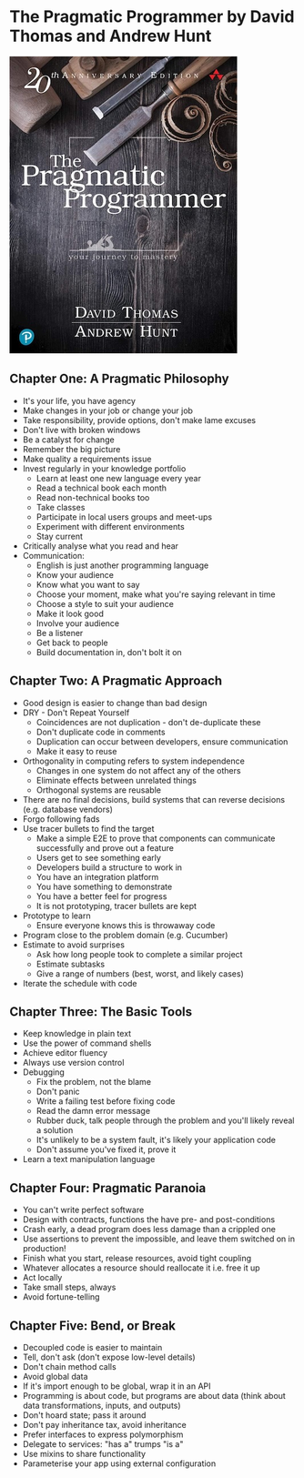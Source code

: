 # The Pragmatic Programmer by David Thomas and Andrew Hunt

![Cover](./cover.jpg)

## Chapter One: A Pragmatic Philosophy

* It's your life, you have agency
* Make changes in your job or change your job
* Take responsibility, provide options, don't make lame excuses
* Don't live with broken windows
* Be a catalyst for change
* Remember the big picture
* Make quality a requirements issue
* Invest regularly in your knowledge portfolio
  * Learn at least one new language every year
  * Read a technical book each month
  * Read non-technical books too
  * Take classes
  * Participate in local users groups and meet-ups
  * Experiment with different environments
  * Stay current
* Critically analyse what you read and hear
* Communication:
  * English is just another programming language
  * Know your audience
  * Know what you want to say
  * Choose your moment, make what you're saying relevant in time
  * Choose a style to suit your audience
  * Make it look good
  * Involve your audience
  * Be a listener
  * Get back to people
  * Build documentation in, don't bolt it on

## Chapter Two: A Pragmatic Approach

* Good design is easier to change than bad design
* DRY - Don't Repeat Yourself
  * Coincidences are not duplication - don't de-duplicate these
  * Don't duplicate code in comments
  * Duplication can occur between developers, ensure communication
  * Make it easy to reuse
* Orthogonality in computing refers to system independence
  * Changes in one system do not affect any of the others
  * Eliminate effects between unrelated things
  * Orthogonal systems are reusable
* There are no final decisions, build systems that can reverse decisions (e.g. database vendors)
* Forgo following fads
* Use tracer bullets to find the target
  * Make a simple E2E to prove that components can communicate successfully and prove out a feature
  * Users get to see something early
  * Developers build a structure to work in
  * You have an integration platform
  * You have something to demonstrate
  * You have a better feel for progress
  * It is not prototyping, tracer bullets are kept
* Prototype to learn
  * Ensure everyone knows this is throwaway code
* Program close to the problem domain (e.g. Cucumber)
* Estimate to avoid surprises
  * Ask how long people took to complete a similar project
  * Estimate subtasks
  * Give a range of numbers (best, worst, and likely cases)
* Iterate the schedule with code

## Chapter Three: The Basic Tools

* Keep knowledge in plain text
* Use the power of command shells
* Achieve editor fluency
* Always use version control
* Debugging
  * Fix the problem, not the blame
  * Don't panic
  * Write a failing test before fixing code
  * Read the damn error message
  * Rubber duck, talk people through the problem and you'll likely reveal a solution
  * It's unlikely to be a system fault, it's likely your application code
  * Don't assume you've fixed it, prove it
* Learn a text manipulation language

## Chapter Four: Pragmatic Paranoia

* You can't write perfect software
* Design with contracts, functions the have pre- and post-conditions
* Crash early, a dead program does less damage than a crippled one
* Use assertions to prevent the impossible, and leave them switched on in production!
* Finish what you start, release resources, avoid tight coupling
* Whatever allocates a resource should reallocate it i.e. free it up
* Act locally
* Take small steps, always
* Avoid fortune-telling

## Chapter Five: Bend, or Break

* Decoupled code is easier to maintain
* Tell, don't ask (don't expose low-level details)
* Don't chain method calls
* Avoid global data
* If it's import enough to be global, wrap it in an API
* Programming is about code, but programs are about data (think about data transformations, inputs, and outputs)
* Don't hoard state; pass it around
* Don't pay inheritance tax, avoid inheritance
* Prefer interfaces to express polymorphism
* Delegate to services: "has a" trumps "is a"
* Use mixins to share functionality
* Parameterise your app using external configuration
